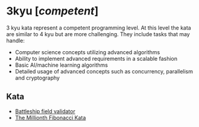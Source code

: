 # 3kyu [*competent*]
3 kyu kata represent a competent programming level. At this level the kata are similar to 4 kyu but are more challenging. They include tasks that may handle:
- Computer science concepts utilizing advanced algorithms  
- Ability to implement advanced requirements in a scalable fashion  
- Basic AI/machine learning algorithms  
- Detailed usage of advanced concepts such as concurrency, parallelism and cryptography

## Kata

- [Battleship field validator](https://www.codewars.com/kata/battleship-field-validator)
- [The Millionth Fibonacci Kata](https://www.codewars.com/kata/the-millionth-fibonacci-kata)
